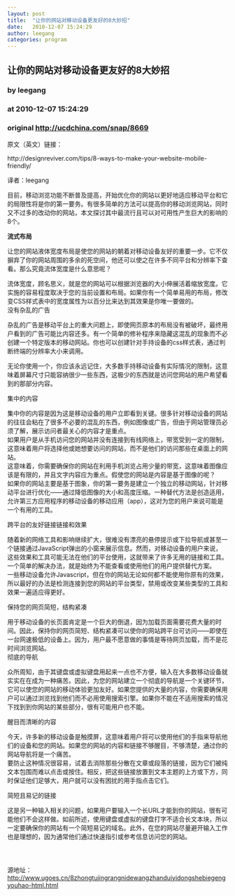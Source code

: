 ```yaml
---
layout: post
title:  "让你的网站对移动设备更友好的8大妙招"
date:   2010-12-07 15:24:29
author: leegang
categories: program
---
```


## 让你的网站对移动设备更友好的8大妙招
### by leegang
### at 2010-12-07 15:24:29
### original <http://ucdchina.com/snap/8669>

<p>原文（英文）链接：</p>
 
<p>http://designreviver.com/tips/8-ways-to-make-your-website-mobile-friendly/</p>
 
<p>译者：leegang</p>
 
<p>目前，移动浏览功能不断普及提高，开始优化你的网站以更好地适应移动平台和它的局限性将是你的第一要务。有很多简单的方法可以提高你的移动浏览网站，同时又不过多的改动你的网站，本文探讨其中最流行且可以对可用性产生巨大的影响的8个。</p>
 
<p><strong>流式布局</strong></p>
 
<p><img src="http://img.ucdchina.com/upload/snap/2010-12/fd4f1341f091b4aee3eeeb70256e9c1a.png" alt=""><br> 让您的网站液体宽度布局是使您的网站的朝着对移动设备友好的重要一步。它不仅摒弃了你的网站周围的多余的死空间，他还可以使之在许多不同平台和分辨率下查看。那么究竟流体宽度是什么意思呢？</p>
 
<p>流体宽度，顾名思义，就是您的网站可以根据浏览器的大小伸展活着缩放宽度。它实施的容易程度取决于您的当前设置和布局。如果你有一个简单易用的布局，修改变CSS样式表中的宽度属性为以百分比来达到其效果是你唯一要做的。<br> 没有杂乱的广告</p>
 
<p>杂乱的广告是移动平台上的重大问题上，即使网页原本的布局没有被破坏，最终用户看到的广告可能比内容还多。有一个简单的修补程序来隐藏这混乱的现象而不必创建一个特定版本的移动网站。你也可以创建针对手持设备的css样式表，通过判断终端的分辨率大小来调用。</p>
 
<p>无论你使用一个，你应该永远记住，大多数手持移动设备有实际情况的限制，这意味着屏幕尺寸只能容纳很少一些东西，这极少的东西就是访问您网站的用户希望看到的那部分内容。</p>
 
<p>集中的内容</p>
 
<p>集中你的内容是因为这是移动设备的用户立即看到关键。很多针对移动设备的网站的往往会粘在了很多不必要的混乱的东西，例如图像或广告，但由于网站管理员必须了解，展示访问者最关心的内容才是重点。<br> 如果用户是从手机访问您的网站并没有连接到有线网络上，带宽受到一定的限制，这意味着用户将选择他或她想要访问的网站，而不是他们的访问那些在桌面上的网站。<br> 这意味着，你需要确保你的网站在利用手机浏览占用少量的带宽，这意味着图像应该是有限的，并且文字内容应为重点。假使您的网站是内容是基于图像的呢？<br> 如果你的网站主要是基于图象，你的第一要务是建立一个独立的移动网站，针对移动平台进行优化——通过降低图像的大小和高度压缩。一种替代方法是创造适用，允许第三方应用程序的移动设备的移动应用（app），这对为您的用户来说可能是一个有用的工具。</p>
 
<p>跨平台的友好链接链接和效果</p>
 
<p>随着新的网络工具和影响继续扩大，很难没有漂亮的悬停提示或下拉导航或甚至一个链接通过JavaScript弹出的小窗来展示信息。然而，对移动设备的用户来说，这些效果和工具可能无法在他们的平台使用，这就带来了许多无用的链接和工具。一个简单的解决办法，就是始终为不能查看或使用他们的用户提供替代方案。<br> 一些移动设备允许Javascript，但在你的网站无论如何都不能使用你原有的效果，所以最好的办法是检测连接到您的网站的平台类型，禁用或改变某些类型的工具和效果一遍适应得更好。</p>
 
<p>保持您的网页简短，结构紧凑</p>
 
<p>用于移动设备的长页面肯定是一个巨大的倒退，因为加载页面需要花费大量的时间。因此，保持你的网页简短、结构紧凑可以使你的网站跨平台可访问——即使在一台网速极低的设备上。因为，用户最不愿意做的事情是等待网页加载，而不是花时间浏览网站。<br> 彻底的导航</p>
 
<p>众所周知，由于其键盘或虚拟键盘用起来一点也不方便，输入在大多数移动设备就实实在在成为一种痛苦。因此，为您的网站建立一个彻底的导航是一个关键环节，它可以使您的网站的移动体验更加友好。如果您提供的大量的内容，你需要确保用户可以通过浏览找到他们而不必用使用搜索引擎。如果你不能在不适用搜索的情况下找到到你网站的某些部分，很有可能用户也不能。</p>
 
<p>醒目而清晰的内容</p>
 
<p>今天，许多新的移动设备是触摸屏，这意味着用户将可以使用他们的手指来导航他们的设备和您的网站。如果您的网站的内容和链接不够醒目，不够清楚，通过你的网站导航将是一个痛苦。<br> 要防止这种情况很容易，试着去消除那些分散在文章或段落的链接，因为它们被纯文本包围而难以点击或按住。相反，把这些链接放置到文本主题的上方或下方，同时保证他们足够大，用户就可以没有困扰的用手指点击它们。</p>
 
<p>简短且易记的链接</p>
 
<p>这是另一种输入相关的问题，如果用户要输入一个长URL才能到你的网站，很有可能他们不会这样做。如前所述，使用键盘或虚拟的键盘打字不适合长文本块，所以一定要确保你的网站有一个简短易记的域名。此外，在您的网站尽量避开输入工作也是理想的，因为通常他们通过快速指引或参考信息访问您的网站。</p>
<p><img src="http://img.ucdchina.com/upload/snap/2010-12/d6fb22f4fb72824986bb6a88d821f728.gif" border="0" alt="" width="0" height="0"></p>
<p><a href="http://www1.feedsky.com/r/l/feedsky/yougou/444882447/art01.html"><img src="http://img.ucdchina.com/upload/snap/2010-12/99da7fde5b94f9049afd7a637a717227.gif" border="0" alt=""></a></p>
<p><a href="http://feed.feedsky.com/~flare/yougou?a=111ebf7ebad754baf6b3845f57c0c00c"><img src="http://img.ucdchina.com/upload/snap/2010-12/c06cd3b9520ed10267e8abed02714789.gif" border="0" alt=""></a><a href="http://feed.feedsky.com/~flare/yougou?a=779c7f7b7c35dd6eb75f29c8336f3e45"><img src="http://img.ucdchina.com/upload/snap/2010-12/738c6e5f7689f540294e27eef8ccc527.gif" border="0" alt=""></a><a href="http://feed.feedsky.com/~flare/yougou?a=4e4890cb10d1126496ad5b189fffc055"><img src="http://img.ucdchina.com/upload/snap/2010-12/cb9f44510fd0c0a762c4959a6796ad57.gif" border="0" alt=""></a><a href="http://feed.feedsky.com/~flare/yougou?a=cc531246d39908c467e574789f5345e9"><img src="http://img.ucdchina.com/upload/snap/2010-12/edaedfeecd05215fda7ee2646c9ea561.gif" border="0" alt=""></a><a href="http://feed.feedsky.com/~flare/yougou?a=7df453205afbc985f4b2b523e54bbd9b"><img src="http://img.ucdchina.com/upload/snap/2010-12/3ac94b15bff25ca03782d5e776d28d42.gif" border="0" alt=""></a><a href="http://feed.feedsky.com/~flare/yougou?a=8521af516daf9de3babfb03250ad9e7f"><img src="http://img.ucdchina.com/upload/snap/2010-12/89ad3b8ffdf3e90012b5749aa2adaed7.gif" border="0" alt=""></a><a href="http://feed.feedsky.com/~flare/yougou?a=ca8f0b5310a1c17d83429410d825a753"><img src="http://img.ucdchina.com/upload/snap/2010-12/50d606c2de8ad18ad9aaac6f3e8429bb.gif" border="0" alt=""></a><a href="http://feed.feedsky.com/~flare/yougou?a=175908f52c37bebf521a058b424e21d2"><img src="http://img.ucdchina.com/upload/snap/2010-12/6f2904b079defd85c3e8ae0f8b614843.gif" border="0" alt=""></a><a href="http://feed.feedsky.com/~flare/yougou?a=161ef7fc6b9a9dca06dba8ac025ca594"><img src="http://img.ucdchina.com/upload/snap/2010-12/42f675592afbceb812e6bb1c9ab6490e.gif" border="0" alt=""></a></p><p>源地址：<a href="http://www.ugoes.cn/8zhongtujingrangnidewangzhanduiyidongshebiegengyouhao-html.html">http://www.ugoes.cn/8zhongtujingrangnidewangzhanduiyidongshebiegengyouhao-html.html</a></p>